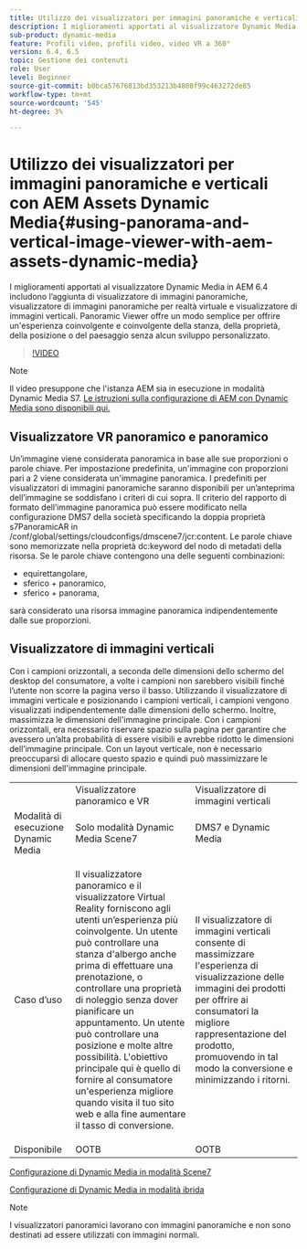 ```yaml
---
title: Utilizzo dei visualizzatori per immagini panoramiche e verticali con AEM Assets Dynamic Media
description: I miglioramenti apportati al visualizzatore Dynamic Media in AEM 6.4 includono l’aggiunta di visualizzatore di immagini panoramiche, visualizzatore di immagini panoramiche per realtà virtuale e visualizzatore di immagini verticali. Panoramic Viewer offre un modo semplice per offrire un'esperienza coinvolgente e coinvolgente della stanza, della proprietà, della posizione o del paesaggio senza alcun sviluppo personalizzato.
sub-product: dynamic-media
feature: Profili video, profili video, video VR a 360°
version: 6.4, 6.5
topic: Gestione dei contenuti
role: User
level: Beginner
source-git-commit: b0bca57676813bd353213b4808f99c463272de85
workflow-type: tm+mt
source-wordcount: '545'
ht-degree: 3%

---
```



# Utilizzo dei visualizzatori per immagini panoramiche e verticali con AEM Assets Dynamic Media{#using-panorama-and-vertical-image-viewer-with-aem-assets-dynamic-media}

I miglioramenti apportati al visualizzatore Dynamic Media in AEM 6.4 includono l’aggiunta di visualizzatore di immagini panoramiche, visualizzatore di immagini panoramiche per realtà virtuale e visualizzatore di immagini verticali. Panoramic Viewer offre un modo semplice per offrire un&#39;esperienza coinvolgente e coinvolgente della stanza, della proprietà, della posizione o del paesaggio senza alcun sviluppo personalizzato.

>[!VIDEO](https://video.tv.adobe.com/v/24156/?quality=9&learn=on)

>[!NOTE]
>
>Il video presuppone che l&#39;istanza AEM sia in esecuzione in modalità Dynamic Media S7. [Le istruzioni sulla configurazione di AEM con Dynamic Media sono disponibili qui.](https://helpx.adobe.com/it/experience-manager/6-3/assets/using/config-dynamic-fp-14410.html)

## Visualizzatore VR panoramico e panoramico

Un’immagine viene considerata panoramica in base alle sue proporzioni o parole chiave. Per impostazione predefinita, un&#39;immagine con proporzioni pari a 2 viene considerata un&#39;immagine panoramica. I predefiniti per visualizzatori di immagini panoramiche saranno disponibili per un’anteprima dell’immagine se soddisfano i criteri di cui sopra. Il criterio del rapporto di formato dell’immagine panoramica può essere modificato nella configurazione DMS7 della società specificando la doppia proprietà s7PanoramicAR in /conf/global/settings/cloudconfigs/dmscene7/jcr:content. Le parole chiave sono memorizzate nella proprietà dc:keyword del nodo di metadati della risorsa. Se le parole chiave contengono una delle seguenti combinazioni:

* equirettangolare,
* sferico + panoramico,
* sferico + panorama,

sarà considerato una risorsa immagine panoramica indipendentemente dalle sue proporzioni.

## Visualizzatore di immagini verticali

Con i campioni orizzontali, a seconda delle dimensioni dello schermo del desktop del consumatore, a volte i campioni non sarebbero visibili finché l’utente non scorre la pagina verso il basso. Utilizzando il visualizzatore di immagini verticale e posizionando i campioni verticali, i campioni vengono visualizzati indipendentemente dalle dimensioni dello schermo. Inoltre, massimizza le dimensioni dell&#39;immagine principale. Con i campioni orizzontali, era necessario riservare spazio sulla pagina per garantire che avessero un’alta probabilità di essere visibili e avrebbe ridotto le dimensioni dell’immagine principale. Con un layout verticale, non è necessario preoccuparsi di allocare questo spazio e quindi può massimizzare le dimensioni dell&#39;immagine principale.

<table> 
 <tbody>
  <tr>
   <td> </td>
   <td>Visualizzatore panoramico e VR</td>
   <td>Visualizzatore di immagini verticali</td>
  </tr>
  <tr>
   <td>Modalità di esecuzione Dynamic Media</td>
   <td>Solo modalità Dynamic Media Scene7</td>
   <td>DMS7 e Dynamic Media</td>
  </tr>
  <tr>
   <td>Caso d’uso </td>
   <td><p>Il visualizzatore panoramico e il visualizzatore Virtual Reality forniscono agli utenti un’esperienza più coinvolgente. Un utente può controllare una stanza d'albergo anche prima di effettuare una prenotazione, o controllare una proprietà di noleggio senza dover pianificare un appuntamento. Un utente può controllare una posizione e molte altre possibilità. L'obiettivo principale qui è quello di fornire al consumatore un'esperienza migliore quando visita il tuo sito web e alla fine aumentare il tasso di conversione.</p> <p> </p> </td> 
   <td><p>Il visualizzatore di immagini verticali consente di massimizzare l'esperienza di visualizzazione delle immagini dei prodotti per offrire ai consumatori la migliore rappresentazione del prodotto, promuovendo in tal modo la conversione e minimizzando i ritorni.</p> <p> </p> </td>
  </tr>
  <tr>
   <td>Disponibile </td>
   <td>OOTB</td>
   <td>OOTB</td>
  </tr>
 </tbody>
</table>

[Configurazione di Dynamic Media in modalità Scene7](https://helpx.adobe.com/experience-manager/6-5/assets/using/config-dms7.html)

[Configurazione di Dynamic Media in modalità ibrida](https://helpx.adobe.com/it/experience-manager/6-5/assets/using/config-dynamic.html)

>[!NOTE]
>
>I visualizzatori panoramici lavorano con immagini panoramiche e non sono destinati ad essere utilizzati con immagini normali.
